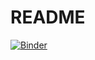 # README

[![Binder](https://mybinder.org/badge_logo.svg)](https://mybinder.org/v2/gh/serp-ai/bulk-generate-persona-images/HEAD?urlpath=https%3A%2F%2Fgithub.com%2Fserp-ai%2Fbulk-generate-persona-images-thispersondoesnotexist%2Fblob%2Fmain%2Fbulk-download-images.ipynb)
